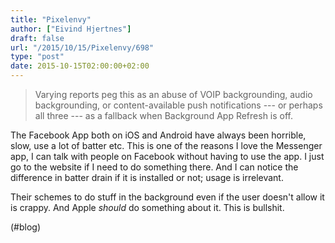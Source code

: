 ```yaml
---
title: "Pixelenvy"
author: ["Eivind Hjertnes"]
draft: false
url: "/2015/10/15/Pixelenvy/698"
type: "post"
date: 2015-10-15T02:00:00+02:00
---
```


> Varying reports peg this as an abuse of VOIP backgrounding, audio
> backgrounding, or content-available push notifications --- or perhaps
> all three --- as a fallback when Background App Refresh is off.

The Facebook App both on iOS and Android have always been horrible,
slow, use a lot of batter etc. This is one of the reasons I love the
Messenger app, I can talk with people on Facebook without having to use
the app. I just go to the website if I need to do something there. And I
can notice the difference in batter drain if it is installed or not;
usage is irrelevant.

Their schemes to do stuff in the background even if the user doesn't
allow it is crappy. And Apple _should_ do something about it. This is
bullshit.

(#blog)
